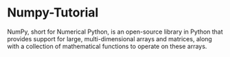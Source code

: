 # Numpy-Tutorial
NumPy, short for Numerical Python, is an open-source library in Python that provides support for large, multi-dimensional arrays and matrices, along with a collection of mathematical functions to operate on these arrays.
